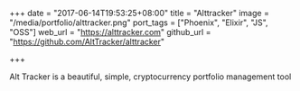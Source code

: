 +++
date = "2017-06-14T19:53:25+08:00"
title = "Alttracker"
image = "/media/portfolio/alttracker.png"
port_tags = ["Phoenix", "Elixir", "JS", "OSS"]
web_url = "https://alttracker.com"
github_url = "https://github.com/AltTracker/alttracker"

+++

Alt Tracker is a beautiful, simple, cryptocurrency portfolio management tool
